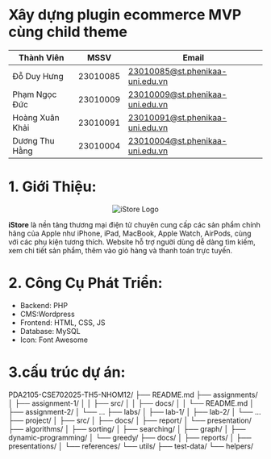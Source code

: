 #  Xây dựng plugin ecommerce MVP cùng child theme

|    Thành Viên        |   MSSV  |                  Email          |
|-------------------   |---------|---------------------------------|
|    Đỗ Duy Hưng       | 23010085| 23010085@st.phenikaa-uni.edu.vn |
|   Phạm Ngọc Đức      | 23010009| 23010009@st.phenikaa-uni.edu.vn |
|   Hoàng Xuân Khải    | 23010091| 23010091@st.phenikaa-uni.edu.vn |
|   Dương Thu Hằng     | 23010004| 23010004@st.phenikaa-uni.edu.vn |


# 1. Giới Thiệu:
<p align="center">
  <img src="https://github.com/user-attachments/assets/4b580671-c406-478e-8580-6b25eef90767" alt="iStore Logo">
</p>

  <b>iStore</b> là nền tảng thương mại điện tử chuyên cung cấp các sản phẩm chính hãng của Apple như iPhone, iPad, MacBook, Apple Watch, AirPods, cùng với các phụ kiện tương thích.
  Website hỗ trợ người dùng dễ dàng tìm kiếm, xem chi tiết sản phẩm, thêm vào giỏ hàng và thanh toán trực tuyến.

# 2. Công Cụ Phát Triển:
  * Backend: PHP
  * CMS:Wordpress 
  * Frontend: HTML, CSS, JS
  * Database: MySQL
  * Icon: Font Awesome
# 3.cấu trúc dự án:
PDA2105-CSE702025-TH5-NHOM12/
├── README.md
├── assignments/
│   ├── assignment-1/
│   │   ├── src/
│   │   ├── docs/
│   │   └── README.md
│   ├── assignment-2/
│   └── ...
├── labs/
│   ├── lab-1/
│   ├── lab-2/
│   └── ...
├── project/
│   ├── src/
│   ├── docs/
│   ├── report/
│   └── presentation/
├── algorithms/
│   ├── sorting/
│   ├── searching/
│   ├── graph/
│   ├── dynamic-programming/
│   └── greedy/
├── docs/
│   ├── reports/
│   ├── presentations/
│   └── references/
└── utils/
    ├── test-data/
    └── helpers/
  




















